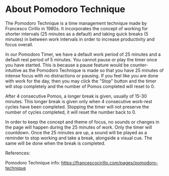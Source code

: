 # About Pomodoro Technique

The Pomodoro Technique is a time management technique made by Francesco Cirillo in 1980s. It incorporates the concept of working for shorter intervals (25 minutes as a default) and taking quick breaks (5 minutes) in between work intervals in order to increase productivity and focus overall. 

In our Pomodoro Timer, we have a default work period of 25 minutes and a default rest period of 5 minutes. You cannot pause or play the timer once you have started. This is because a pause feature would be counter-intuitive as the Pomodoro Technique is made so that you have 25 minutes of intense focus with no distractions or pausing. If you feel like you are done with work for the day, then you may click the "Stop" button and the timer will stop completely and the number of Pomos completed will reset to 0. 

After 4 consecutive Pomos, a longer break is given, usually of 15-30 minutes. This longer break is given only when 4 consecutive work-rest cycles have been completed. Stopping the timer will not preserve the number of cycles completed, it will reset the number back to 0.

In order to keep the concept and theme of focus, no sounds or changes in the page will happen during the 25 minutes of work. Only the timer will countdown. Once the 25 minutes are up, a sound will be played as a reminder to stop working and take a break, alongside a visual cue. The same will be done when the break is completed. 

References:

Pomodoro Technique info: https://francescocirillo.com/pages/pomodoro-technique
